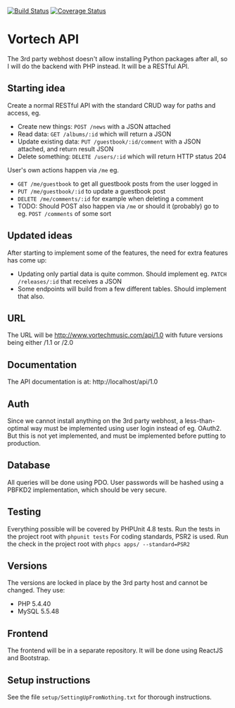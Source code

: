 [![Build Status](https://travis-ci.org/Torniojaws/vortech-api.svg?branch=master)](https://travis-ci.org/Torniojaws/vortech-api)
[![Coverage Status](https://coveralls.io/repos/github/Torniojaws/vortech-api/badge.svg?branch=master)](https://coveralls.io/github/Torniojaws/vortech-api?branch=master)

# Vortech API
The 3rd party webhost doesn't allow installing Python packages after all, so I will do the backend with PHP instead. It will be a RESTful API.

## Starting idea
Create a normal RESTful API with the standard CRUD way for paths and access, eg.
- Create new things: ``POST /news`` with a JSON attached
- Read data: ``GET /albums/:id`` which will return a JSON
- Update existing data: ``PUT /guestbook/:id/comment`` with a JSON attached, and return result JSON
- Delete something: ``DELETE /users/:id`` which will return HTTP status 204

User's own actions happen via ``/me`` eg.
- ``GET /me/guestbook`` to get all guestbook posts from the user logged in
- ``PUT /me/guestbook/:id`` to update a guestbook post
- ``DELETE /me/comments/:id`` for example when deleting a comment
- TODO: Should POST also happen via ``/me`` or should it (probably) go to eg. ``POST /comments`` of some sort

## Updated ideas
After starting to implement some of the features, the need for extra features has come up:
- Updating only partial data is quite common. Should implement eg. ``PATCH /releases/:id`` that receives a JSON
- Some endpoints will build from a few different tables. Should implement that also.

## URL
The URL will be http://www.vortechmusic.com/api/1.0 with future versions being either /1.1 or /2.0

## Documentation
The API documentation is at: http://localhost/api/1.0

## Auth
Since we cannot install anything on the 3rd party webhost, a less-than-optimal way must be implemented using user login instead of eg. OAuth2. But this is not yet implemented, and must be implemented before putting to production.

## Database
All queries will be done using PDO. User passwords will be hashed using a PBFKD2 implementation, which should be very secure.

## Testing
Everything possible will be covered by PHPUnit 4.8 tests. Run the tests in the project root with ``phpunit tests``
For coding standards, PSR2 is used. Run the check in the project root with ``phpcs apps/ --standard=PSR2``

## Versions
The versions are locked in place by the 3rd party host and cannot be changed. They use:
- PHP 5.4.40
- MySQL 5.5.48

## Frontend
The frontend will be in a separate repository. It will be done using ReactJS and Bootstrap.

## Setup instructions
See the file ``setup/SettingUpFromNothing.txt`` for thorough instructions.

